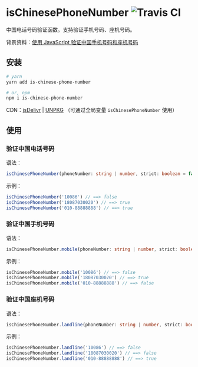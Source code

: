 # isChinesePhoneNumber ![Travis CI](https://api.travis-ci.org/fjc0k/is-chinese-phone-number.svg?branch=master)

中国电话号码验证函数。支持验证手机号码、座机号码。

背景资料：[使用 JavaScript 验证中国手机号码和座机号码](https://www.nickboy.cc/%E4%BD%BF%E7%94%A8-JavaScript-%E9%AA%8C%E8%AF%81%E4%B8%AD%E5%9B%BD%E6%89%8B%E6%9C%BA%E5%8F%B7%E7%A0%81%E5%92%8C%E5%BA%A7%E6%9C%BA%E5%8F%B7%E7%A0%81.html)

## 安装

```bash
# yarn
yarn add is-chinese-phone-number

# or, npm
npm i is-chinese-phone-number
```

CDN：[jsDelivr](//www.jsdelivr.com/package/npm/is-chinese-phone-number) | [UNPKG](//unpkg.com/is-chinese-phone-number/) （可通过全局变量 `isChinesePhoneNumber` 使用）

## 使用

### 验证中国电话号码

语法：

```typescript
isChinesePhoneNumber(phoneNumber: string | number, strict: boolean = false): boolean
```

示例：

```javascript
isChinesePhoneNumber('10086') // ==> false
isChinesePhoneNumber('18087030020') // ==> true
isChinesePhoneNumber('010-88888888') // ==> true
```

### 验证中国手机号码

语法：

```typescript
isChinesePhoneNumber.mobile(phoneNumber: string | number, strict: boolean = false): boolean
```

示例：

```javascript
isChinesePhoneNumber.mobile('10086') // ==> false
isChinesePhoneNumber.mobile('18087030020') // ==> true
isChinesePhoneNumber.mobile('010-88888888') // ==> false
```

### 验证中国座机号码

语法：

```typescript
isChinesePhoneNumber.landline(phoneNumber: string | number, strict: boolean = false): boolean
```

示例：

```javascript
isChinesePhoneNumber.landline('10086') // ==> false
isChinesePhoneNumber.landline('18087030020') // ==> false
isChinesePhoneNumber.landline('010-88888888') // ==> true
```
